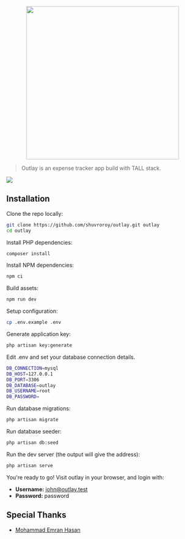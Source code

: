 <p align="center"><a href="https://laravel.com" target="_blank"><img src="https://snowball-02.icedrive.io/?p=BVViPOrk8tn4Cedepu8Hc4lO%2BNNFvUxYC3WuOq%2BQ5c0d%2FXWqW6KhP4KxLc6Un%2BlpQ372egRzyc6S%2FF5q%2FFesdSMYvi600Igd4nWpYWTfTRSkzvIxFxqCYrAsm1vacPc%2FGq9eY2CGTOrj4UTTxDKn%2Bg%3D%3D&w=1280&h=1280" width="400"></a></p>

> Outlay is an expense tracker app build with TALL stack.

![](https://icecube-eu-286.icedrive.io/thumbnail?p=JLMnGneBAxTGx8af9netq7sg2p8NPpio235P7mQl8pqhIqGhSvTPpR%2Fb7Art5rH5SmGoP8x0gji1DMlf5UZdLjeKJpoMgvh6OMwOLcVYGY4Up85qbA5l0jo%2FOGz5%2Fr9h&w=1280&h=1280)

## Installation

Clone the repo locally:

```sh
git clone https://github.com/shuvroroy/outlay.git outlay
cd outlay
```

Install PHP dependencies:

```sh
composer install
```

Install NPM dependencies:

```sh
npm ci
```

Build assets:

```sh
npm run dev
```

Setup configuration:

```sh
cp .env.example .env
```

Generate application key:

```sh
php artisan key:generate
```

Edit .env and set your database connection details.

```sh
DB_CONNECTION=mysql
DB_HOST=127.0.0.1
DB_PORT=3306
DB_DATABASE=outlay
DB_USERNAME=root
DB_PASSWORD=
```

Run database migrations:

```sh
php artisan migrate
```

Run database seeder:

```sh
php artisan db:seed
```

Run the dev server (the output will give the address):

```sh
php artisan serve
```

You're ready to go! Visit outlay in your browser, and login with:

- **Username:** john@outlay.test
- **Password:** password

## Special Thanks

- [Mohammad Emran Hasan](http://github.com/phpfour)
